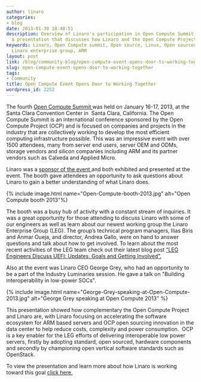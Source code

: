 ```yaml
---
author: linaro
categories:
- blog
date: 2013-01-30 18:48:51
description: Overview of Linaro's participation in Open Compute Summit. Including
  a presentation that discusses how Linaro and the Open Compute Project are complementary
keywords: Linaro, Open Compute summit, Open source, Linux, Open sourced hardware,
  Linaro enterprise group, ARM
layout: post
link: /blog/community-blog/open-compute-event-opens-door-to-working-together/
slug: open-compute-event-opens-door-to-working-together
tags:
- Community
title: Open Compute Event Opens Door to Working Together
wordpress_id: 2252
---
```


The fourth [Open Compute Summit ](http://www.opencompute.org/summit-2013/)was held on January 16-17, 2013, at the Santa Clara Convention Center in  Santa Clara, California. The Open Compute Summit is an international conference sponsored by the Open Compute Project (OCP) and is focused on companies and projects in the industry that are collectively working to develop the most efficient computing infrastructure possible. This was an impressive event with over 1500 attendees, many from server end users, server OEM and ODMs, storage vendors and silicon companies including ARM and its partner vendors such as Calxeda and Applied Micro.

Linaro was a [sponsor of the event ](http://www.opencompute.org/ocp-2013-summit-sponsors/#np)and both exhibited and presented at the event. The booth gave attendees an opportunity to ask questions about Linaro to gain a better understanding of what Linaro does.

{% include image.html name="Open-Compute-booth-2013.jpg" alt="Open Compute booth 2013"%}

The booth was a busy hub of activity with a constant stream of inquiries. It was a great opportunity for those attending to discuss Linaro with some of our engineers as well as learn about our newest working group the Linaro Enterprise Group (LEG). The group’s technical program managers, Ilias Biris and Anmar Oueja, and director, Andrea Gallo, were on hand to answer questions and talk about how to get involved. To learn about the most recent activities of the LEG team check out their latest blog post [“LEG Engineers Discuss UEFI: Updates, Goals and Getting Involved”.](/blog/leg-engineers-discuss-uefi-updates-goals-and-getting-involved/)

Also at the event was Linaro CEO George Grey, who had an opportunity to be a part of the Industry Luminaries session. He gave a talk on "Building interoperability in low-power SOCs".

{% include image.html name="George-Grey-speaking-at-Open-Compute-2013.jpg" alt="George Grey speaking at Open Compute 2013" %}

This presentation showed how complementary the Open Compute Project and Linaro are, with Linaro focusing on accelerating the software ecosystem for ARM based servers and OCP open sourcing innovation in the data center to help reduce costs, complexity and power consumption.  OCP is a key enabler for the LEG efforts of delivering interoperable low power servers, firstly by adopting standard, open sourced, hardware components and secondly by championing open vertical software standards such as OpenStack.

To view the presentation and learn more about how Linaro is working toward this goal [click here.](https://www.slideshare.net/linaroorg/presentations/)